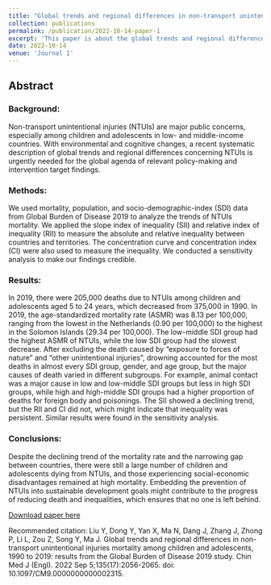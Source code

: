```yaml
---
title: "Global trends and regional differences in non-transport unintentional injuries mortality among children and adolescents, 1990 to 2019: results from the Global Burden of Disease 2019 study"
collection: publications
permalink: /publication/2022-10-14-paper-1
excerpt: 'This paper is about the global trends and regional differences in non-transport unintentional injuries. Click on the title above to view the abstract and download the full article.'
date: 2022-10-14
venue: 'Journal 1'
---
```


## Abstract

### Background: 
Non-transport unintentional injuries (NTUIs) are major public concerns, especially among children and adolescents in low- and middle-income countries. With environmental and cognitive changes, a recent systematic description of global trends and regional differences concerning NTUIs is urgently needed for the global agenda of relevant policy-making and intervention target findings.

### Methods: 
We used mortality, population, and socio-demographic-index (SDI) data from Global Burden of Disease 2019 to analyze the trends of NTUIs mortality. We applied the slope index of inequality (SII) and relative index of inequality (RII) to measure the absolute and relative inequality between countries and territories. The concentration curve and concentration index (CI) were also used to measure the inequality. We conducted a sensitivity analysis to make our findings credible.

### Results: 
In 2019, there were 205,000 deaths due to NTUIs among children and adolescents aged 5 to 24 years, which decreased from 375,000 in 1990. In 2019, the age-standardized mortality rate (ASMR) was 8.13 per 100,000, ranging from the lowest in the Netherlands (0.90 per 100,000) to the highest in the Solomon Islands (29.34 per 100,000). The low-middle SDI group had the highest ASMR of NTUIs, while the low SDI group had the slowest decrease. After excluding the death caused by “exposure to forces of nature” and “other unintentional injuries”, drowning accounted for the most deaths in almost every SDI group, gender, and age group, but the major causes of death varied in different subgroups. For example, animal contact was a major cause in low and low-middle SDI groups but less in high SDI groups, while high and high-middle SDI groups had a higher proportion of deaths for foreign body and poisonings. The SII showed a declining trend, but the RII and CI did not, which might indicate that inequality was persistent. Similar results were found in the sensitivity analysis.

### Conclusions: 
Despite the declining trend of the mortality rate and the narrowing gap between countries, there were still a large number of children and adolescents dying from NTUIs, and those experiencing social-economic disadvantages remained at high mortality. Embedding the prevention of NTUIs into sustainable development goals might contribute to the progress of reducing death and inequalities, which ensures that no one is left behind.

[Download paper here](http://MelatoninMT.github.io/files/CMJ-2021-3667.pdf)

Recommended citation: Liu Y, Dong Y, Yan X, Ma N, Dang J, Zhang J, Zhong P, Li L, Zou Z, Song Y, Ma J. Global trends and regional differences in non-transport unintentional injuries mortality among children and adolescents, 1990 to 2019: results from the Global Burden of Disease 2019 study. Chin Med J (Engl). 2022 Sep 5;135(17):2056-2065. doi: 10.1097/CM9.0000000000002315.